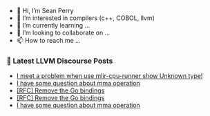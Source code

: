 - 👋 Hi, I’m Sean Perry
- 👀 I’m interested in compilers (c++, COBOL, llvm)
- 🌱 I’m currently learning ...
- 💞️ I’m looking to collaborate on ...
- 📫 How to reach me ...

<!---
s66perry/s66perry is a ✨ special ✨ repository because its `README.md` (this file) appears on your GitHub profile.
You can click the Preview link to take a look at your changes.
--->
### 📕 Latest LLVM Discourse Posts

<!-- DISCOURSE-LLVM:START -->
- [I meet a problem when use mlir-cpu-runner show Unknown type!](https://discourse.llvm.org/t/i-meet-a-problem-when-use-mlir-cpu-runner-show-unknown-type/65633#post_5)
- [I have some question about mma operation](https://discourse.llvm.org/t/i-have-some-question-about-mma-operation/65721#post_4)
- [[RFC] Remove the Go bindings](https://discourse.llvm.org/t/rfc-remove-the-go-bindings/65725#post_2)
- [[RFC] Remove the Go bindings](https://discourse.llvm.org/t/rfc-remove-the-go-bindings/65725#post_1)
- [I have some question about mma operation](https://discourse.llvm.org/t/i-have-some-question-about-mma-operation/65721#post_3)
<!-- DISCOURSE-LLVM:END -->
